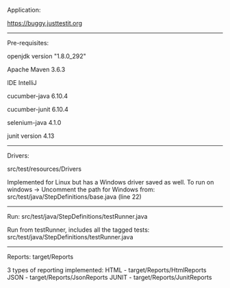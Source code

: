 Application:

https://buggy.justtestit.org

------------------------------------

Pre-requisites:

openjdk version "1.8.0_292"

Apache Maven 3.6.3 

IDE IntelliJ 

cucumber-java 6.10.4 

cucumber-junit 6.10.4 

selenium-java 4.1.0 

junit version 4.13

------------------------------------
Drivers:

src/test/resources/Drivers

Implemented for Linux but has a Windows driver saved as well.
To run on windows -> Uncomment the path for Windows from: src/test/java/StepDefinitions/base.java (line 22)

------------------------------------

Run:
src/test/java/StepDefinitions/testRunner.java

Run from testRunner, includes all the tagged tests:
src/test/java/StepDefinitions/testRunner.java

------------------------------------

Reports:
target/Reports

3 types of reporting implemented:
HTML - target/Reports/HtmlReports
JSON - target/Reports/JsonReports
JUNIT - target/Reports/JunitReports